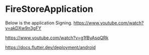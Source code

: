 # FireStoreApplication

Below is the application Signing.
https://www.youtube.com/watch?v=akDXw9n3gFY 

https://www.youtube.com/watch?v=g1fByAsqQRk

https://docs.flutter.dev/deployment/android
